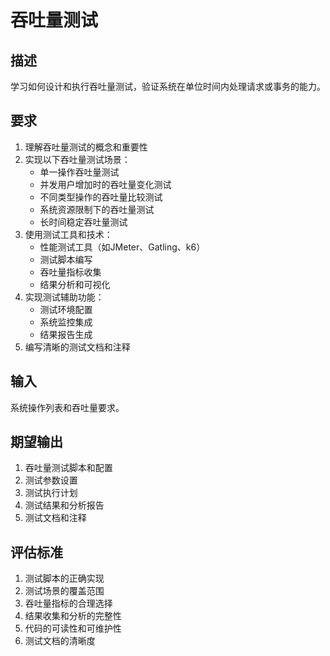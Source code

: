 # 吞吐量测试

## 描述
学习如何设计和执行吞吐量测试，验证系统在单位时间内处理请求或事务的能力。

## 要求
1. 理解吞吐量测试的概念和重要性
2. 实现以下吞吐量测试场景：
   - 单一操作吞吐量测试
   - 并发用户增加时的吞吐量变化测试
   - 不同类型操作的吞吐量比较测试
   - 系统资源限制下的吞吐量测试
   - 长时间稳定吞吐量测试
3. 使用测试工具和技术：
   - 性能测试工具（如JMeter、Gatling、k6）
   - 测试脚本编写
   - 吞吐量指标收集
   - 结果分析和可视化
4. 实现测试辅助功能：
   - 测试环境配置
   - 系统监控集成
   - 结果报告生成
5. 编写清晰的测试文档和注释

## 输入
系统操作列表和吞吐量要求。

## 期望输出
1. 吞吐量测试脚本和配置
2. 测试参数设置
3. 测试执行计划
4. 测试结果和分析报告
5. 测试文档和注释

## 评估标准
1. 测试脚本的正确实现
2. 测试场景的覆盖范围
3. 吞吐量指标的合理选择
4. 结果收集和分析的完整性
5. 代码的可读性和可维护性
6. 测试文档的清晰度